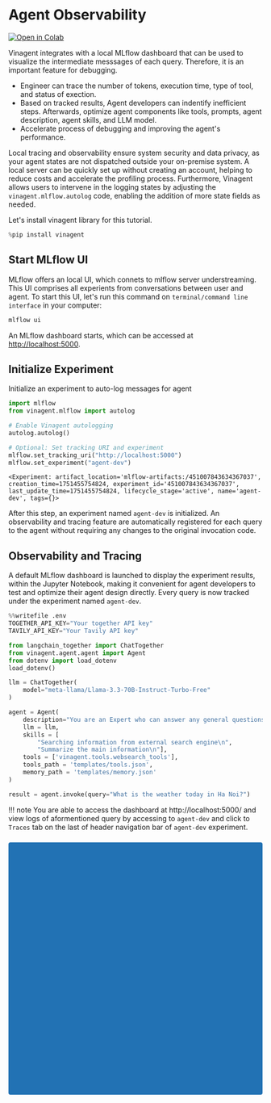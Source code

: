 # Agent Observability

[![Open in Colab](https://colab.research.google.com/assets/colab-badge.svg)](https://colab.research.google.com/github/datascienceworld-kan/vinagent-docs/blob/main/docs/tutorials/get_started/observability.ipynb)

Vinagent integrates with a local MLflow dashboard that can be used to visualize the intermediate messsages of each query. Therefore, it is an important feature for debugging.

- Engineer can trace the number of tokens, execution time, type of tool, and status of exection.
- Based on tracked results, Agent developers can indentify inefficient steps. Afterwards, optimize agent components like tools, prompts, agent description, agent skills, and LLM model.
- Accelerate process of debugging and improving the agent's performance.

Local tracing and observability ensure system security and data privacy, as your agent states are not dispatched outside your on-premise system. A local server can be quickly set up without creating an account, helping to reduce costs and accelerate the profiling process. Furthermore, Vinagent allows users to intervene in the logging states by adjusting the `vinagent.mlflow.autolog` code, enabling the addition of more state fields as needed.

Let's install vinagent library for this tutorial.

```python
%pip install vinagent
```

## Start MLflow UI

MLflow offers an local UI, which connets to mlflow server understreaming. This UI comprises all experients from conversations between user and agent. To start this UI, let's run this command on `terminal/command line interface` in your computer:


```python
mlflow ui
```

An MLflow dashboard starts, which can be accessed at [http://localhost:5000](http://localhost:5000).


## Initialize Experiment

Initialize an experiment to auto-log messages for agent


```python
import mlflow
from vinagent.mlflow import autolog

# Enable Vinagent autologging
autolog.autolog()

# Optional: Set tracking URI and experiment
mlflow.set_tracking_uri("http://localhost:5000")
mlflow.set_experiment("agent-dev")
```

    <Experiment: artifact_location='mlflow-artifacts:/451007843634367037', creation_time=1751455754824, experiment_id='451007843634367037', last_update_time=1751455754824, lifecycle_stage='active', name='agent-dev', tags={}>


After this step, an experiment named `agent-dev` is initialized. An observability and tracing feature are automatically registered for each query to the agent without requiring any changes to the original invocation code.

## Observability and Tracing

A default MLflow dashboard is launched to display the experiment results, within the Jupyter Notebook, making it convenient for agent developers to test and optimize their agent design directly. Every query is now tracked under the experiment named `agent-dev`.


```python
%%writefile .env
TOGETHER_API_KEY="Your together API key"
TAVILY_API_KEY="Your Tavily API key"
```


```python
from langchain_together import ChatTogether 
from vinagent.agent.agent import Agent
from dotenv import load_dotenv
load_dotenv()

llm = ChatTogether(
    model="meta-llama/Llama-3.3-70B-Instruct-Turbo-Free"
)

agent = Agent(
    description="You are an Expert who can answer any general questions.",
    llm = llm,
    skills = [
        "Searching information from external search engine\n",
        "Summarize the main information\n"],
    tools = ['vinagent.tools.websearch_tools'],
    tools_path = 'templates/tools.json',
    memory_path = 'templates/memory.json'
)

result = agent.invoke(query="What is the weather today in Ha Noi?")
```

!!! note
    You are able to access the dashboard at http://localhost:5000/ and view logs of aformentioned query by accessing to `agent-dev` and click to `Traces` tab on the last of header navigation bar of `agent-dev` experiment.


<div>
  <style scoped>
  button {
    border: none;
    border-radius: 4px;
    background-color: rgb(34, 114, 180);
    font-family: -apple-system, "system-ui", "Segoe UI", Roboto, "Helvetica Neue", Arial;
    font-size: 13px;
    color: white;
    margin-top: 8px;
    margin-bottom: 8px;
    padding: 8px 16px;
    cursor: pointer;
  }
  button:hover {
    background-color: rgb(66, 153, 224);
  }
  </style>
  <button
    onclick="
        const display = this.nextElementSibling.style.display;
        const isCollapsed = display === 'none';
        this.nextElementSibling.style.display = isCollapsed ? null : 'none';

        const verb = isCollapsed ? 'Collapse' : 'Expand';
        this.innerText = `${verb} MLflow Trace`;
    "
  >Collapse MLflow Trace</button>
  <iframe
    id="trace-renderer"
    style="width: 100%; height: 500px; border: none; resize: vertical;"
    src="http://localhost:5000/static-files/lib/notebook-trace-renderer/index.html?trace_id=74105e3849a041e09eb828d73dfbf515&amp;experiment_id=900548938729976750&amp;trace_id=6ec5f26c820340ad9a2b5d3091771eb6&amp;experiment_id=900548938729976750&amp;version=3.1.0"
  />
</div>
